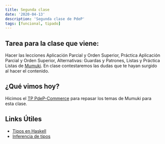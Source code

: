 ```yaml
---
title: Segunda clase
date: '2020-04-13'
description: 'Segunda clase de PdeP'
tags: [funcional, tipado]
---
```


## Tarea para la clase que viene:

Hacer las lecciones Aplicación Parcial y Orden Superior, Práctica Aplicación Parcial y Orden Superior, Alternativas: Guardas y Patrones, Listas y Práctica Listas de [Mumuki](https://mumuki.io/pdep-utn). En clase contestaremos las dudas que te hayan surgido al hacer el contenido.

## ¿Qué vimos hoy?

Hicimos el [TP PdeP-Commerce](https://docs.google.com/document/d/14FdoEE4n2tgCSyK05P3kHryxQobbg1iwXgOIKjvPnjs/edit) para repasar los temas de Mumuki para esta clase.

## Links Útiles

- [Tipos en Haskell](http://wiki.uqbar.org/wiki/articles/tipos-de-haskell.html)
- [Inferencia de tipos](http://wiki.uqbar.org/wiki/articles/inferencia-de-tipos.html)
